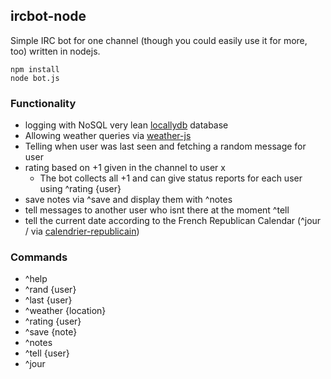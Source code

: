 ## ircbot-node

Simple IRC bot for one channel (though you could easily use it for more, too) written in nodejs.

```
npm install
node bot.js
```

### Functionality
- logging with NoSQL very lean [locallydb](https://github.com/btwael/locallydb) database
- Allowing weather queries via [weather-js](https://www.npmjs.com/package/weather-js)
- Telling when user was last seen and fetching a random message for user 
- rating based on +1 given in the channel to user x
   - The bot collects all +1 and can give status reports for each user using ^rating {user} 
- save notes via ^save and display them with ^notes
- tell messages to another user who isnt there at the moment ^tell
- tell the current date according to the French Republican Calendar (^jour / via [calendrier-republicain](https://www.npmjs.com/package/calendrier-republicain))


### Commands
- ^help
- ^rand {user}
- ^last {user}
- ^weather {location}
- ^rating {user}
- ^save {note}
- ^notes 
- ^tell {user}
- ^jour
